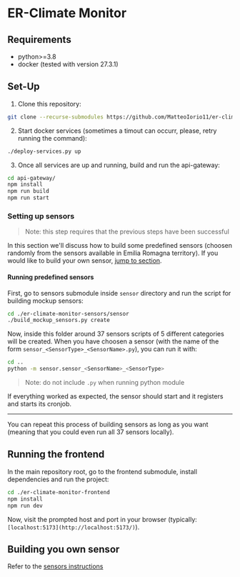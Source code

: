 # ER-Climate Monitor

## Requirements

- python>=3.8
- docker (tested with version 27.3.1)

## Set-Up

1. Clone this repository:
```bash
git clone --recurse-submodules https://github.com/MatteoIorio11/er-climate-monitor.git
```

2. Start docker services (sometimes a timout can occurr, please, retry running
   the command):
```bash
./deploy-services.py up
```

3. Once all services are up and running, build and run the api-gateway:
```bash
cd api-gateway/
npm install
npm run build
npm run start
```

### Setting up sensors

> Note: this step requires that the previous steps have been successful

In this section we'll discuss how to build some predefined sensors (choosen
randomly from the sensors available in Emilia Romagna territory). If you would
like to build your own sensor, [jump to section](#building-you-own-sensor).

#### Running predefined sensors

First, go to sensors submodule inside `sensor` directory and run the script for
building mockup sensors:
``` bash
cd ./er-climate-monitor-sensors/sensor
./build_mockup_sensors.py create
```

Now, inside this folder around 37 sensors scripts of 5 different categories
will be created. When you have choosen a sensor (with the name of the form
`sensor_<SensorType>_<SensorName>.py`), you can run it with:
```bash
cd ..
python -m sensor.sensor_<SensorName>_<SensorType>
```
> Note: do not include `.py` when running python module

If everything worked as expected, the sensor should start and it registers and starts its cronjob.

---
You can repeat this process of building sensors as long as you want (meaning
that you could even run all 37 sensors locally).

## Running the frontend

In the main repository root, go to the frontend submodule, install dependencies
and run the project:

```bash
cd ./er-climate-monitor-frontend
npm install
npm run dev
```

Now, visit the prompted host and port in your browser (typically:
`[localhost:5173](http://localhost:5173/)`).

## Building you own sensor

Refer to the [sensors instructions](./er-climate-monitor-sensors/README.md)
